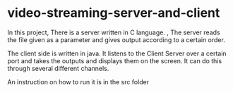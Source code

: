 # video-streaming-server-and-client

In this project, There is a server written in C language. ,
The server reads the file given as a parameter and gives output according to a certain order. 

The client side is written in java. It listens to the 
Client Server over a certain port and takes the outputs and displays 
them on the screen. It can do this through several different channels. 

An instruction on how to run it is in the src folder
